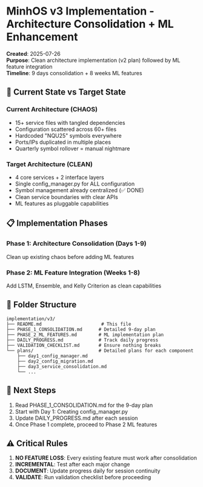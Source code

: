 # MinhOS v3 Implementation - Architecture Consolidation + ML Enhancement

**Created**: 2025-07-26  
**Purpose**: Clean architecture implementation (v2 plan) followed by ML feature integration  
**Timeline**: 9 days consolidation + 8 weeks ML features  

## 🎯 Current State vs Target State

### Current Architecture (CHAOS)
- 15+ service files with tangled dependencies
- Configuration scattered across 60+ files  
- Hardcoded "NQU25" symbols everywhere
- Ports/IPs duplicated in multiple places
- Quarterly symbol rollover = manual nightmare

### Target Architecture (CLEAN)
- 4 core services + 2 interface layers
- Single config_manager.py for ALL configuration
- Symbol management already centralized (✅ DONE)
- Clean service boundaries with clear APIs
- ML features as pluggable capabilities

## 📋 Implementation Phases

### Phase 1: Architecture Consolidation (Days 1-9)
Clean up existing chaos before adding ML features

### Phase 2: ML Feature Integration (Weeks 1-8)
Add LSTM, Ensemble, and Kelly Criterion as clean capabilities

## 📁 Folder Structure
```
implementation/v3/
├── README.md                      # This file
├── PHASE_1_CONSOLIDATION.md      # Detailed 9-day plan
├── PHASE_2_ML_FEATURES.md        # ML implementation plan
├── DAILY_PROGRESS.md             # Track daily progress
├── VALIDATION_CHECKLIST.md       # Ensure nothing breaks
└── plans/                        # Detailed plans for each component
    ├── day1_config_manager.md
    ├── day2_config_migration.md
    ├── day3_service_consolidation.md
    └── ...
```

## 🚀 Next Steps
1. Read PHASE_1_CONSOLIDATION.md for the 9-day plan
2. Start with Day 1: Creating config_manager.py
3. Update DAILY_PROGRESS.md after each session
4. Once Phase 1 complete, proceed to Phase 2 ML features

## ⚠️ Critical Rules
1. **NO FEATURE LOSS**: Every existing feature must work after consolidation
2. **INCREMENTAL**: Test after each major change
3. **DOCUMENT**: Update progress daily for session continuity
4. **VALIDATE**: Run validation checklist before proceeding